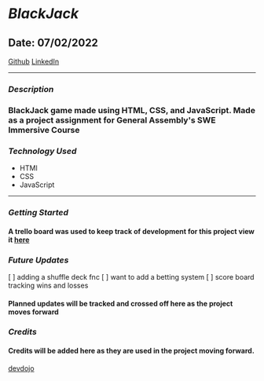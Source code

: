 # **_BlackJack_**

## Date: 07/02/2022

[Github](https://github.com/JwR513/BlackJack)
[LinkedIn](https://www.linkedin.com/in/johnathan-weil-69b100229/)

---

### **_Description_**

### BlackJack game made using HTML, CSS, and JavaScript. Made as a project assignment for General Assembly's SWE Immersive Course

### **_Technology Used_**

- HTMl
- CSS
- JavaScript

---

### **_Getting Started_**

#### A trello board was used to keep track of development for this project view it [here](https://trello.com/b/SnlJu2OO/blackjack-board)

### **_Future Updates_**

[ ] adding a shuffle deck fnc
[ ] want to add a betting system
[ ] score board tracking wins and losses

#### Planned updates will be tracked and crossed off here as the project moves forward

### **_Credits_**

#### Credits will be added here as they are used in the project moving forward.

[devdojo](https://devdojo.com/devdojo/create-a-deck-of-cards-in-javascript)
